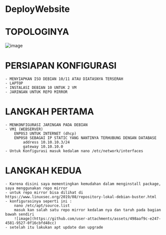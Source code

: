 # DeployWebsite

# TOPOLOGINYA
![image](https://github.com/user-attachments/assets/38e3dc0d-8e99-47d5-bead-1b1a8a48819a)

# PERSIAPAN KONFIGURASI
   
    - MENYIAPKAN ISO DEBIAN 10/11 ATAU DIATASNYA TERSERAH
    - LAPTOP
    - INSTALASI DEBIAN 10 UNTUK 2 VM
    - JARINGAN UNTUK REPO MIRROR

# LANGKAH PERTAMA
    
    - MENKONFIGURASI JARINGAN PADA DEBIAN 
    - VM1 (WEBSERVER)
        ENP0S3 UNTUK INTERNET (dhcp)
        ENP0S8 SEBAGAI IP STATIC YANG NANTINYA TERHUBUNG DENGAN DATABASE
            address 10.10.10.3/24
            gateway 10.10.10.0
    - Untuk Konfigurasi masuk kedalam nano /etc/network/interfaces

# LANGKAH KEDUA

    - Karena disini saya mementingkan kemudahan dalam menginstall package, saya menggunakan repo mirror
    - untuk repo mirror bisa dilihat di https://www.linuxsec.org/2019/08/repository-lokal-debian-buster.html
    - konfigurasinya seperti ini :
        nano /etc/apt/source.list
        masuk kan salah satu repo mirror kedalam nya dan taruh pada bagian bawah sendiri
        ![image](https://github.com/user-attachments/assets/498aaf9c-e247-4581-9527-0f16cbfd48cc)
    - setelah itu lakukan apt update dan upgrade


